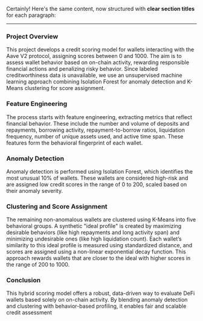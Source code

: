 Certainly! Here's the same content, now structured with **clear section titles** for each paragraph:

---

### Project Overview

This project develops a credit scoring model for wallets interacting with the Aave V2 protocol, assigning scores between 0 and 1000. The aim is to assess wallet behavior based on on-chain activity, rewarding responsible financial actions and penalizing risky behavior. Since labeled creditworthiness data is unavailable, we use an unsupervised machine learning approach combining Isolation Forest for anomaly detection and K-Means clustering for score assignment.

### Feature Engineering

The process starts with feature engineering, extracting metrics that reflect financial behavior. These include the number and volume of deposits and repayments, borrowing activity, repayment-to-borrow ratios, liquidation frequency, number of unique assets used, and active time span. These features form the behavioral fingerprint of each wallet.

### Anomaly Detection

Anomaly detection is performed using Isolation Forest, which identifies the most unusual 10% of wallets. These wallets are considered high-risk and are assigned low credit scores in the range of 0 to 200, scaled based on their anomaly severity.

### Clustering and Score Assignment

The remaining non-anomalous wallets are clustered using K-Means into five behavioral groups. A synthetic "ideal profile" is created by maximizing desirable behaviors (like high repayments and long activity span) and minimizing undesirable ones (like high liquidation count). Each wallet’s similarity to this ideal profile is measured using standardized distance, and scores are assigned using a non-linear exponential decay function. This approach rewards wallets that are closer to the ideal with higher scores in the range of 200 to 1000.

### Conclusion

This hybrid scoring model offers a robust, data-driven way to evaluate DeFi wallets based solely on on-chain activity. By blending anomaly detection and clustering with behavior-based profiling, it enables fair and scalable credit assessment
